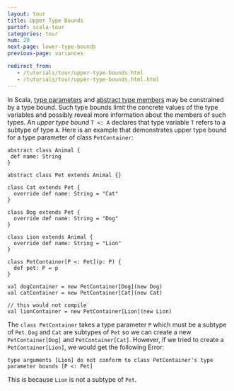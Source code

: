 ```yaml
---
layout: tour
title: Upper Type Bounds
partof: scala-tour
categories: tour
num: 20
next-page: lower-type-bounds
previous-page: variances

redirect_from:
   - /tutorials/tour/upper-type-bounds.html
   - /tutorials/tour/upper-type-bounds.html.html
---
```


In Scala, [type parameters](generic-classes.html) and [abstract type members](abstract-type-members.html) may be constrained by a type bound. Such type bounds limit the concrete values of the type variables and possibly reveal more information about the members of such types. An _upper type bound_ `T <: A` declares that type variable `T` refers to a subtype of type `A`.
Here is an example that demonstrates upper type bound for a type parameter of class `PetContainer`:

```tut
abstract class Animal {
 def name: String
}

abstract class Pet extends Animal {}

class Cat extends Pet {
  override def name: String = "Cat"
}

class Dog extends Pet {
  override def name: String = "Dog"
}

class Lion extends Animal {
  override def name: String = "Lion"
}

class PetContainer[P <: Pet](p: P) {
  def pet: P = p
}

val dogContainer = new PetContainer[Dog](new Dog)
val catContainer = new PetContainer[Cat](new Cat)
```

```tut:fail
// this would not compile
val lionContainer = new PetContainer[Lion](new Lion)
```
The `class PetContainer` takes a type parameter `P` which must be a subtype of `Pet`. `Dog` and `Cat` are subtypes of `Pet` so we can create a new `PetContainer[Dog]` and `PetContainer[Cat]`. However, if we tried to create a `PetContainer[Lion]`, we would get the following Error:

`type arguments [Lion] do not conform to class PetContainer's type parameter bounds [P <: Pet]`

This is because `Lion` is not a subtype of `Pet`.
